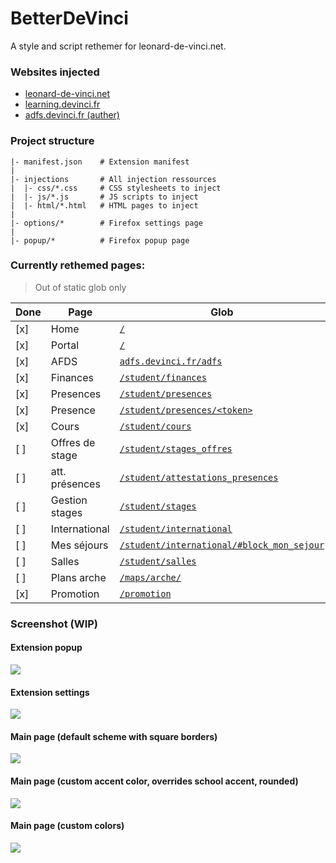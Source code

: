 # BetterDeVinci

A style and script rethemer for leonard-de-vinci.net.

### Websites injected

- [leonard-de-vinci.net](https://www.leonard-de-vinci.net)
- [learning.devinci.fr](https://learning.devinci.fr)
- [adfs.devinci.fr (auther)](https://adfs.devinci.fr)

### Project structure

```shell
|- manifest.json    # Extension manifest
|
|- injections       # All injection ressources
|  |- css/*.css     # CSS stylesheets to inject
|  |- js/*.js       # JS scripts to inject
|  |- html/*.html   # HTML pages to inject
|
|- options/*        # Firefox settings page
|
|- popup/*          # Firefox popup page
```

### Currently rethemed pages:

> Out of static glob only

| Done | Page            | Glob                                                                                                                   |
|------|-----------------|------------------------------------------------------------------------------------------------------------------------|
| [x]  | Home            | [`/`](https://www.leonard-de-vinci.net)                                                                                | 
| [x]  | Portal          | [`/`](https://www.leonard-de-vinci.net)                                                                                |
| [x]  | AFDS            | [`adfs.devinci.fr/adfs`](https://adfs.devinci.fr/adfs)                                                                 |
| [x]  | Finances        | [`/student/finances`](https://www.leonard-de-vinci.net/student/finances)                                               |
| [x]  | Presences       | [`/student/presences`](https://www.leonard-de-vinci.net/student/presences)                                             |
| [x]  | Presence        | [`/student/presences/<token>`](https://www.leonard-de-vinci.net/student/presences/<token>)                             |
| [x]  | Cours           | [`/student/cours`](https://www.leonard-de-vinci.net/student/cours)                                                     |
| [ ]  | Offres de stage | [`/student/stages_offres`](https://www.leonard-de-vinci.net/student/stages_offres)                                     |
| [ ]  | att. présences  | [`/student/attestations_presences`](https://www.leonard-de-vinci.net/student/attestations_presences)                   |
| [ ]  | Gestion stages  | [`/student/stages`](https://www.leonard-de-vinci.net/student/stages)                                                   |
| [ ]  | International   | [`/student/international`](https://www.leonard-de-vinci.net/student/international)                                     |
| [ ]  | Mes séjours     | [`/student/international/#block_mon_sejour`](https://www.leonard-de-vinci.net/student/international/#block_mon_sejour) |
| [ ]  | Salles          | [`/student/salles`](https://www.leonard-de-vinci.net/student/salles)                                                   |
| [ ]  | Plans arche     | [`/maps/arche/`](https://www.leonard-de-vinci.net/maps/arche/)                                                          |
| [x]  | Promotion       | [`/promotion`](https://www.leonard-de-vinci.net/promotion)                                                             |

### Screenshot (WIP)

#### Extension popup
![](https://github.com/Egsagon/pork/blob/98a2f7babd33d4a5573b2a9c726cf80d03a7cb48/assets/popup.png)

#### Extension settings
![](https://github.com/Egsagon/pork/blob/98a2f7babd33d4a5573b2a9c726cf80d03a7cb48/assets/options_ui.png)

#### Main page (default scheme with square borders)
![](https://github.com/Egsagon/pork/blob/98a2f7babd33d4a5573b2a9c726cf80d03a7cb48/assets/squared.png)

#### Main page (custom accent color, overrides school accent, rounded)
![](https://github.com/Egsagon/pork/blob/98a2f7babd33d4a5573b2a9c726cf80d03a7cb48/assets/green.png)

#### Main page (custom colors)
![](https://github.com/Egsagon/pork/blob/98a2f7babd33d4a5573b2a9c726cf80d03a7cb48/assets/custom.png)
